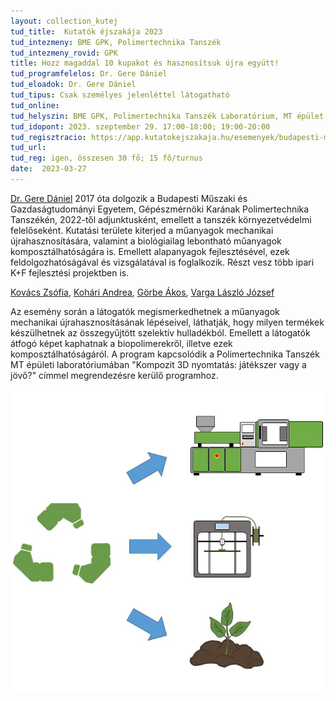 ```yaml
---
layout: collection_kutej
tud_title:  Kutatók éjszakája 2023
tud_intezmeny: BME GPK, Polimertechnika Tanszék
tud_intezmeny_rovid: GPK
title: Hozz magaddal 10 kupakot és hasznosítsuk újra együtt!
tud_programfelelos: Dr. Gere Dániel
tud_eloadok: Dr. Gere Dániel
tud_tipus: Csak személyes jelenléttel látogatható
tud_online: 
tud_helyszin: BME GPK, Polimertechnika Tanszék Laboratórium, MT épület Bertalan L. utca felőli bejárat
tud_idopont: 2023. szeptember 29. 17:00-18:00; 19:00-20:00
tud_regisztracio: https://app.kutatokejszakaja.hu/esemenyek/budapesti-muszaki-es-gazdasagtudomanyi-egyetem/hozz-magaddal-10-kupakot-es-hasznositsuk-ujra-egyutt
tud_url: 
tud_reg: igen, összesen 30 fő; 15 fő/turnus
date:  2023-03-27
---
```


[Dr. Gere Dániel](http://www.pt.bme.hu/munkatarsadatlap.php?id=kb45kox2hu4xxz4jn8u627pwn3ok78975d9exw6c&l=m) 2017 óta dolgozik a Budapesti Műszaki és Gazdaságtudományi Egyetem, Gépészmérnöki Karának Polimertechnika Tanszékén, 2022-től adjunktusként, emellett a tanszék környezetvédelmi felelőseként. Kutatási területe kiterjed a műanyagok mechanikai újrahasznosítására, valamint a biológiailag lebontható műanyagok komposztálhatóságára is. Emellett alapanyagok fejlesztésével, ezek feldolgozhatóságával és vizsgálatával is foglalkozik. Részt vesz több ipari K+F fejlesztési projektben is.

[Kovács Zsófia](http://www.pt.bme.hu/munkatarsadatlap.php?id=ek4b3z8s865j5u2c45A79qo25wm5z8Ag4A2jcubz&l=m), [Kohári Andrea](http://www.pt.bme.hu/munkatarsadatlap.php?id=72s794mv2u2s4334p785un64x2xk2g6j2fhum2h5&l=m),
[Görbe Ákos](http://www.pt.bme.hu/munkatarsadatlap.php?id=8z5tj52s7Bt2cB6k55c737672ybk829774gc2rd9&l=m), [Varga László József](http://www.pt.bme.hu/munkatarsadatlap.php?id=9t28uf5cvB26vv649pg8dgu327494ex4mxdp6v9u&l=m)

Az esemény során a látogatók megismerkedhetnek a műanyagok mechanikai újrahasznosításának lépéseivel, láthatják, hogy milyen termékek készülhetnek az összegyűjtött szelektív hulladékból. Emellett a látogatók átfogó képet kaphatnak a biopolimerekről, illetve ezek komposztálhatóságáról.  A program kapcsolódik a Polimertechnika Tanszék MT épületi laboratóriumában "Kompozit 3D nyomtatás: játékszer vagy a jövő?" címmel megrendezésre kerülő programhoz.

![Hozz magaddal 10 kupakot és hasznosítsuk újra együtt!](images/hozz-magaddal-10-kupakot-es-hasznositsuk-ujra-egyutt.jpg)
